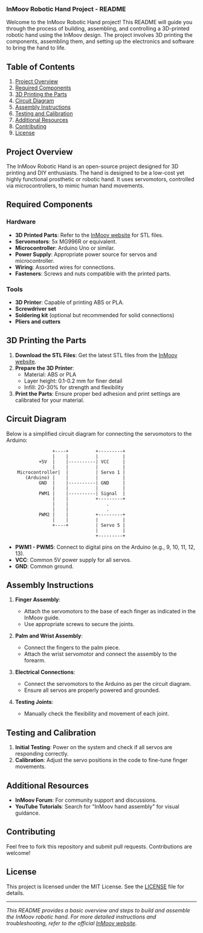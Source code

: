 ### InMoov Robotic Hand Project - README

Welcome to the InMoov Robotic Hand project! This README will guide you through the process of building, assembling, and controlling a 3D-printed robotic hand using the InMoov design. The project involves 3D printing the components, assembling them, and setting up the electronics and software to bring the hand to life.

## Table of Contents
1. [Project Overview](#project-overview)
2. [Required Components](#required-components)
3. [3D Printing the Parts](#3d-printing-the-parts)
4. [Circuit Diagram](#circuit-diagram)
5. [Assembly Instructions](#assembly-instructions)
6. [Testing and Calibration](#testing-and-calibration)
7. [Additional Resources](#additional-resources)
8. [Contributing](#contributing)
9. [License](#license)

## Project Overview

The InMoov Robotic Hand is an open-source project designed for 3D printing and DIY enthusiasts. The hand is designed to be a low-cost yet highly functional prosthetic or robotic hand. It uses servomotors, controlled via microcontrollers, to mimic human hand movements.

## Required Components

### Hardware
- **3D Printed Parts**: Refer to the [InMoov website](https://inmoov.fr/hand-and-forarm/) for STL files.
- **Servomotors**: 5x MG996R or equivalent.
- **Microcontroller**: Arduino Uno or similar.
- **Power Supply**: Appropriate power source for servos and microcontroller.
- **Wiring**: Assorted wires for connections.
- **Fasteners**: Screws and nuts compatible with the printed parts.

### Tools
- **3D Printer**: Capable of printing ABS or PLA.
- **Screwdriver set**
- **Soldering kit** (optional but recommended for solid connections)
- **Pliers and cutters**

## 3D Printing the Parts

1. **Download the STL Files**: Get the latest STL files from the [InMoov website](https://inmoov.fr/hand-and-forarm/).
2. **Prepare the 3D Printer**:
   - Material: ABS or PLA
   - Layer height: 0.1-0.2 mm for finer detail
   - Infill: 20-30% for strength and flexibility
3. **Print the Parts**: Ensure proper bed adhesion and print settings are calibrated for your material.

## Circuit Diagram

Below is a simplified circuit diagram for connecting the servomotors to the Arduino:

```
                 +----+          +---------+
                 |    |          |         |
            +5V  |    |----------| VCC     |
                 |    |          |         |
    Microcontroller|  |          | Servo 1 |
       (Arduino) |    |          |         |
            GND  |    |----------| GND     |
                 |    |          |         |
            PWM1 |    |----------| Signal  |
                 |    |          +---------+
                 |    |              .
                 |    |              .
            PWM2 |    |          +---------+
                 |    |          |         |
                 +----+          | Servo 5 |
                                 |         |
                                 +---------+
```

- **PWM1 - PWM5**: Connect to digital pins on the Arduino (e.g., 9, 10, 11, 12, 13).
- **VCC**: Common 5V power supply for all servos.
- **GND**: Common ground.

## Assembly Instructions

1. **Finger Assembly**:
   - Attach the servomotors to the base of each finger as indicated in the InMoov guide.
   - Use appropriate screws to secure the joints.
   
2. **Palm and Wrist Assembly**:
   - Connect the fingers to the palm piece.
   - Attach the wrist servomotor and connect the assembly to the forearm.

3. **Electrical Connections**:
   - Connect the servomotors to the Arduino as per the circuit diagram.
   - Ensure all servos are properly powered and grounded.

4. **Testing Joints**:
   - Manually check the flexibility and movement of each joint.

## Testing and Calibration

1. **Initial Testing**: Power on the system and check if all servos are responding correctly.
2. **Calibration**: Adjust the servo positions in the code to fine-tune finger movements.

## Additional Resources

- **InMoov Forum**: For community support and discussions.
- **YouTube Tutorials**: Search for "InMoov hand assembly" for visual guidance.

## Contributing

Feel free to fork this repository and submit pull requests. Contributions are welcome!

## License

This project is licensed under the MIT License. See the [LICENSE](LICENSE) file for details.

---

*This README provides a basic overview and steps to build and assemble the InMoov robotic hand. For more detailed instructions and troubleshooting, refer to the official [InMoov website](https://inmoov.fr/hand-and-forarm/).*
